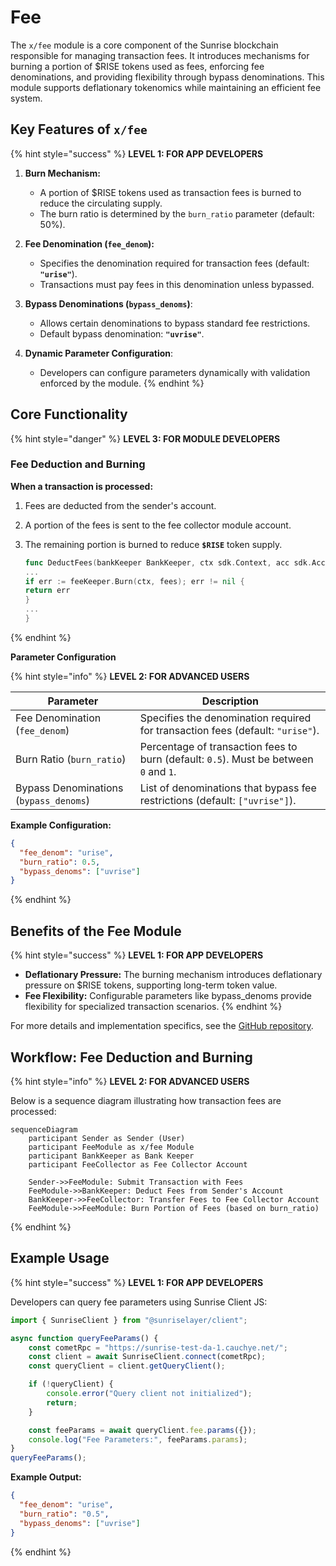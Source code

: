 # Fee

The `x/fee` module is a core component of the Sunrise blockchain responsible for managing transaction fees. It introduces mechanisms for burning a portion of $RISE tokens used as fees, enforcing fee denominations, and providing flexibility through bypass denominations. This module supports deflationary tokenomics while maintaining an efficient fee system.

## Key Features of `x/fee`

{% hint style="success" %}
**LEVEL 1: FOR APP DEVELOPERS**

1. **Burn Mechanism:**

    - A portion of $RISE tokens used as transaction fees is burned to reduce the circulating supply.
    - The burn ratio is determined by the `burn_ratio` parameter (default: 50%).
2. **Fee Denomination (`fee_denom`):**

    - Specifies the denomination required for transaction fees (default: **`"urise"`**).
    - Transactions must pay fees in this denomination unless bypassed.
3. **Bypass Denominations (`bypass_denoms`)**:

    - Allows certain denominations to bypass standard fee restrictions.
    - Default bypass denomination: **`"uvrise"`**.
4. **Dynamic Parameter Configuration**:

    - Developers can configure parameters dynamically with validation enforced by the module.
      {% endhint %}

## Core Functionality

{% hint style="danger" %}
**LEVEL 3: FOR MODULE DEVELOPERS**

### Fee Deduction and Burning

**When a transaction is processed:**

1. Fees are deducted from the sender's account.
2. A portion of the fees is sent to the fee collector module account.
3. The remaining portion is burned to reduce **`$RISE`** token supply.

   ```go
   func DeductFees(bankKeeper BankKeeper, ctx sdk.Context, acc sdk.AccountI, fees sdk.Coins, feeKeeper feekeeper.Keeper) error {
   ...
   if err := feeKeeper.Burn(ctx, fees); err != nil {
   return err
   }
   ...
   }
   ```
{% endhint %}

**Parameter Configuration**

{% hint style="info" %}
**LEVEL 2: FOR ADVANCED USERS**

| Parameter                | Description                                                                 |
|--------------------------|-----------------------------------------------------------------------------|
| Fee Denomination (`fee_denom`)     | Specifies the denomination required for transaction fees (default: `"urise"`).       |
| Burn Ratio (`burn_ratio`)         | Percentage of transaction fees to burn (default: `0.5`). Must be between `0` and `1`. |
| Bypass Denominations (`bypass_denoms`) | List of denominations that bypass fee restrictions (default: `["uvrise"]`).          |

**Example Configuration:**

```json
{
  "fee_denom": "urise",
  "burn_ratio": 0.5,
  "bypass_denoms": ["uvrise"]
}
```
{% endhint %}

## Benefits of the Fee Module

{% hint style="success" %}
**LEVEL 1: FOR APP DEVELOPERS**

- **Deflationary Pressure:**
  The burning mechanism introduces deflationary pressure on $RISE tokens, supporting long-term token value.
- **Fee Flexibility:**
  Configurable parameters like bypass_denoms provide flexibility for specialized transaction scenarios.
  {% endhint %}

For more details and implementation specifics, see the [GitHub repository](https://github.com/sunriselayer/sunrise/tree/main/x/fee).

## Workflow: Fee Deduction and Burning

{% hint style="info" %}
**LEVEL 2: FOR ADVANCED USERS**

Below is a sequence diagram illustrating how transaction fees are processed:

```mermaid
sequenceDiagram
    participant Sender as Sender (User)
    participant FeeModule as x/fee Module
    participant BankKeeper as Bank Keeper
    participant FeeCollector as Fee Collector Account

    Sender->>FeeModule: Submit Transaction with Fees
    FeeModule->>BankKeeper: Deduct Fees from Sender's Account
    BankKeeper->>FeeCollector: Transfer Fees to Fee Collector Account
    FeeModule->>FeeModule: Burn Portion of Fees (based on burn_ratio)
```
{% endhint %}

## Example Usage

{% hint style="success" %}
**LEVEL 1: FOR APP DEVELOPERS**

Developers can query fee parameters using Sunrise Client JS:

```javascript
import { SunriseClient } from "@sunriselayer/client";

async function queryFeeParams() {
    const cometRpc = "https://sunrise-test-da-1.cauchye.net/";
    const client = await SunriseClient.connect(cometRpc);
    const queryClient = client.getQueryClient();

    if (!queryClient) {
        console.error("Query client not initialized");
        return;
    }

    const feeParams = await queryClient.fee.params({});
    console.log("Fee Parameters:", feeParams.params);
}
queryFeeParams();
```

**Example Output:**

```json
{
  "fee_denom": "urise",
  "burn_ratio": "0.5",
  "bypass_denoms": ["uvrise"]
}
```
{% endhint %}